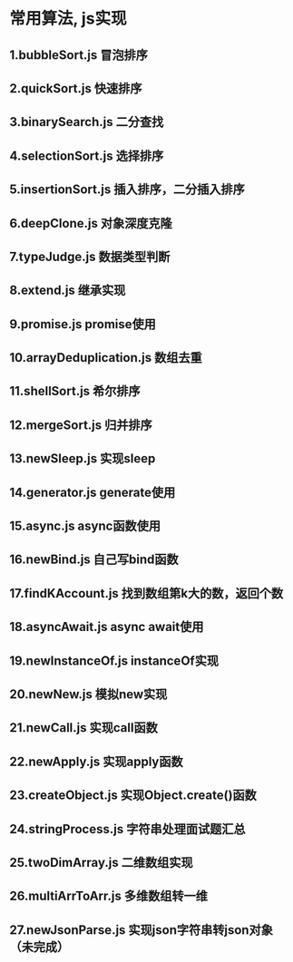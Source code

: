 # 常用算法, js实现
## 1.bubbleSort.js 冒泡排序
## 2.quickSort.js 快速排序
## 3.binarySearch.js 二分查找
## 4.selectionSort.js 选择排序
## 5.insertionSort.js 插入排序，二分插入排序
## 6.deepClone.js 对象深度克隆
## 7.typeJudge.js 数据类型判断
## 8.extend.js 继承实现
## 9.promise.js promise使用
## 10.arrayDeduplication.js 数组去重
## 11.shellSort.js 希尔排序
## 12.mergeSort.js 归并排序
## 13.newSleep.js 实现sleep
## 14.generator.js generate使用
## 15.async.js async函数使用
## 16.newBind.js 自己写bind函数
## 17.findKAccount.js 找到数组第k大的数，返回个数
## 18.asyncAwait.js async await使用
## 19.newInstanceOf.js instanceOf实现
## 20.newNew.js 模拟new实现
## 21.newCall.js 实现call函数
## 22.newApply.js 实现apply函数
## 23.createObject.js 实现Object.create()函数
## 24.stringProcess.js 字符串处理面试题汇总
## 25.twoDimArray.js 二维数组实现
## 26.multiArrToArr.js 多维数组转一维
## 27.newJsonParse.js 实现json字符串转json对象（未完成）
